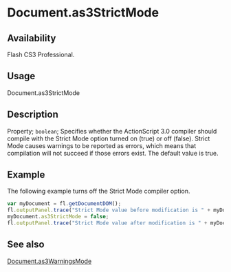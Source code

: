 # Document.as3StrictMode

## Availability

Flash CS3 Professional.

## Usage

Document.as3StrictMode

## Description

Property; `boolean`; Specifies whether the ActionScript 3.0 compiler should compile with the Strict Mode option turned on (true) or off (false). Strict Mode causes warnings to be reported as errors, which means that compilation will not succeed if those errors exist. The default value is true.

## Example

The following example turns off the Strict Mode compiler option.

```javascript
var myDocument = fl.getDocumentDOM();
fl.outputPanel.trace("Strict Mode value before modification is " + myDocument.as3StrictMode);
myDocument.as3StrictMode = false;
fl.outputPanel.trace("Strict Mode value after modification is " + myDocument.as3StrictMode);
```

## See also

[Document.as3WarningsMode](../Document_object/Document20.md)
